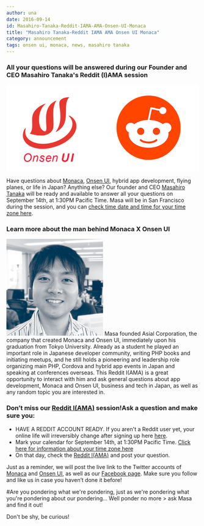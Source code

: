 ```yaml
---
author: una
date: 2016-09-14
id: Masahiro-Tanaka-Reddit-IAMA-AMA-Onsen-UI-Monaca
title: "Masahiro Tanaka-Reddit IAMA AMA Onsen UI Monaca"
category: announcement
tags: onsen ui, monaca, news, masahiro tanaka
---
```

### All your questions will be answered during our Founder and CEO Masahiro Tanaka's Reddit (I)AMA session

![Reddit Onsen UI](/blog/content/images/2016/Sep/onsen_reddit_02.png)

Have questions about [Monaca](https://monaca.io), [Onsen UI](https://onsen.io), hybrid app development, flying planes, or life in Japan? Anything else? Our founder and CEO [Masahiro Tanaka](https://onsen.io/blog/masa/) will be ready and available to answer all your questions on September 14th, at 1:30PM Pacific Time. Masa will be in San Francisco during the session, and you can [check time date and time for your time zone here](https://www.timeanddate.com/worldclock/fixedtime.html?msg=Masa+Tanaka%27s+Reddit+IAMA+session&iso=20160914T1330&p1=224).

<!-- more -->

### Learn more about the man behind Monaca X Onsen UI

![Masahiro Tanaka](/blog/content/images/2016/Sep/masa.jpg)
Masa founded Asial Corporation, the company that created Monaca and Onsen UI, immediately upon his graduation from Tokyo University. Already as a student he played an important role in Japanese developer community, writing PHP books and initiating meetups, and he still holds a pioneering and leadership role organizing main PHP, Cordova and hybrid app events in Japan and speaking at conferences overseas. This Reddit I(AMA) is a great opportunity to interact with him and ask general questions about app development, Monaca and Onsen UI, business and tech in Japan, as well as any random topic you are interested in.

### Don’t miss our [Reddit I(AMA)](https://www.reddit.com/r/IAmA/) session!Ask a question and make sure you:

- HAVE A REDDIT ACCOUNT READY. If you aren't a Reddit user yet, your online life will irreversibly change after signing up here [here](https://www.reddit.com/login).
- Mark your calendar for September 14th, at 1:30PM Pacific Time. [Click here for information about your time zone here](https://www.timeanddate.com/worldclock/fixedtime.html?msg=Masa+Tanaka%27s+Reddit+IAMA+session&iso=20160914T1330&p1=224)
- On that day, check the [Reddit I(AMA)](https://www.reddit.com/r/IAmA/) and post your question.

Just as a reminder, we will post the live link to the Twitter accounts of [Monaca](https://twitter.com/monaca_io) and [Onsen UI](https://twitter.com/onsen_ui), as well as our [Facebook page](https://www.facebook.com/monaca.onsen/). Make sure you follow and like us in case you haven’t done it before!

#Are you pondering what we're pondering, just as we're pondering what you're pondering about our pondering... Well ponder no more > ask Masa and find it out!

Don't be shy, be curious!
